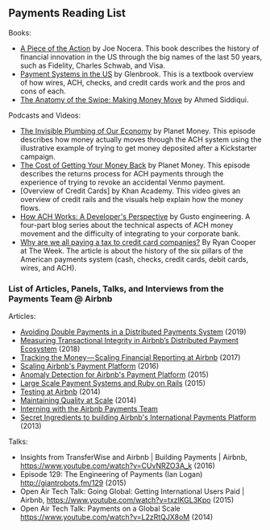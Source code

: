 ## Payments Reading List

Books:

- [A Piece of the Action](https://smile.amazon.com/Piece-Action-Middle-Class-Joined/dp/1476744890/) by Joe Nocera. This book describes the history of financial innovation in the US through the big names of the last 50 years, such as Fidelity, Charles Schwab, and Visa.
- [Payment Systems in the US](https://smile.amazon.com/Payments-Systems-U-S-Third-Professional-ebook/dp/B074PB7T1K/) by Glenbrook. This is a textbook overview of how wires, ACH, checks, and credit cards work and the pros and cons of each.
- [The Anatomy of the Swipe: Making Money Move](https://www.amazon.com/dp/B086WT7CSL/ref=dp-kindle-redirect?_encoding=UTF8&btkr=1) by Ahmed Siddiqui.

Podcasts and Videos:

- [The Invisible Plumbing of Our Economy](https://www.npr.org/sections/money/2013/10/04/229224964/episode-489-the-invisible-plumbing-of-our-economy) by Planet Money. This episode describes how money actually moves through the ACH system using the illustrative example of trying to get money deposited after a Kickstarter campaign.
- [The Cost of Getting Your Money Back](https://www.npr.org/2019/06/26/736352315/episode-922-the-cost-of-getting-your-money-back) by Planet Money. This episode describes the returns process for ACH payments through the experience of trying to revoke an accidental Venmo payment. 
- [Overview of Credit Cards] by Khan Academy. This video gives an overview of credit rails and the visuals help explain how the money flows.
- [How ACH Works: A Developer's Perspective](https://engineering.gusto.com/how-ach-works-a-developer-perspective-part-1/) by Gusto engineering. A four-part blog series about the technical aspects of ACH money movement and the difficulty of integrating to your corporate bank.
- [Why are we all paying a tax to credit card companies?](https://theweek.com/articles/850232/why-are-all-paying-tax-credit-card-companies) By Ryan Cooper at The Week. The article is about the history of the six pillars of the American payments system (cash, checks, credit cards, debit cards, wires, and ACH).


### List of Articles, Panels, Talks, and Interviews from the Payments Team @ Airbnb

Articles:

- [Avoiding Double Payments in a Distributed Payments System](https://medium.com/airbnb-engineering/avoiding-double-payments-in-a-distributed-payments-system-2981f6b070bb) (2019)
- [Measuring Transactional Integrity in Airbnb’s Distributed Payment Ecosystem](https://medium.com/airbnb-engineering/measuring-transactional-integrity-in-airbnbs-distributed-payment-ecosystem-a670d6926d22) (2018)
- [Tracking the Money — Scaling Financial Reporting at Airbnb](https://medium.com/airbnb-engineering/tracking-the-money-scaling-financial-reporting-at-airbnb-6d742b80f040) (2017)
- [Scaling Airbnb's Payment Platform](https://medium.com/airbnb-engineering/scaling-airbnbs-payment-platform-43ebfc99b324) (2016)
- [Anomaly Detection for Airbnb's Payment Platform](https://medium.com/airbnb-engineering/anomaly-detection-for-airbnb-s-payment-platform-e3b0ec513199) (2015)
- [Large Scale Payment Systems and Ruby on Rails](https://medium.com/airbnb-engineering/large-scale-payments-systems-and-ruby-on-rails-bfe5b89f6f4) (2015)
- [Testing at Airbnb](https://medium.com/airbnb-engineering/testing-at-airbnb-199f68a0a40d#.owpgrk8hl) (2014)
- [Maintaining Quality at Scale](https://medium.com/airbnb-engineering/maintaining-quality-at-scale-a3b0ffa03ef9) (2014)
- [Interning with the Airbnb Payments Team](https://medium.com/airbnb-engineering/interning-with-the-airbnb-payments-team-af8cbe51eae0)
- [Secret Ingredients to building Airbnb's International Payments Platform](https://medium.com/airbnb-engineering/secret-ingredients-to-building-airbnbs-international-payments-platform-523d20b6a0cf) (2013)


Talks:

- Insights from TransferWise and Airbnb | Building Payments | Airbnb, https://www.youtube.com/watch?v=CUvNRZO3A_k (2016)
- Episode 129: The Engineering of Payments (Ian Logan) http://giantrobots.fm/129 (2015)
- Open Air Tech Talk: Going Global: Getting International Users Paid | Airbnb, https://www.youtube.com/watch?v=txzlKGL3Kpo (2015)
- Open Air Tech Talk: Payments on a Global Scale https://www.youtube.com/watch?v=L2zRtQJX8oM (2014)



